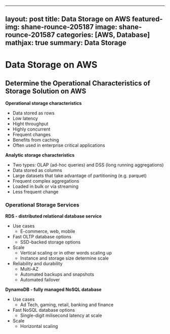   ---
layout: post
title: Data Storage on AWS
featured-img: shane-rounce-205187
image: shane-rounce-201587
categories: [AWS, Database]
mathjax: true
summary: Data Storage
---

# Data Storage on AWS


## Determine the Operational Characteristics of Storage Solution on AWS

**Operational storage characteristics**
- Data stored as rows
- Low latency
- Hight throughput
- Highly concurrent
- Frequent changes
- Benefits from caching
- Often used in enterprise critical applications

**Analytic storage characteristics**
- Two types: OLAP (ad-hoc queries) and DSS (long running aggregations)
- Data stored as columns
- Large datasets that take advantage of partitioning (e.g. parquet)
- Frequent complex aggregations
- Loaded in bulk or via streaming
- Less frequent change


### Operational Storage Services

**RDS - distributed relational database service**
- Use cases
  - E-commerce, web, mobile
- Fast OLTP database options
  - SSD-backed storage options
- Scale
  - Vertical scaling or in other words scaling up
  - Instance and storage size determine scale
- Reliability and durability
  - Multi-AZ
  - Automated backups and snapshots
  - Automated failover

**DynamoDB - fully managed NoSQL database**
- Use cases
  - Ad Tech, gaming, retail, banking and finance
- Fast NoSQL database options
  - Single-digit milisecond latency at scale
- Scale
  - Horizontal scaling




